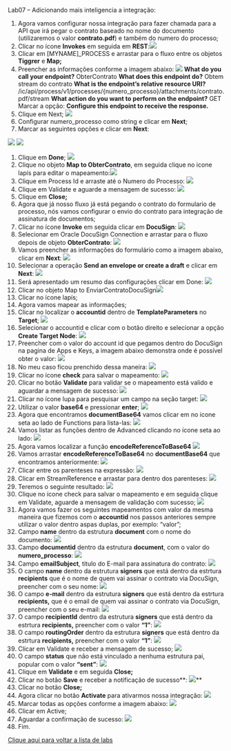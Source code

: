 ﻿Lab07 – Adicionando mais inteligencia a integração:

1. Agora vamos configurar nossa integração para fazer chamada para a API que irá pegar o contrato baseado no nome do documento (utilizaremos o valor **contrato.pdf**) e também do numero do processo;
1. Clicar no ícone **Invokes** em seguida em **REST**:![](Aspose.Words.0b0669fc-878c-4392-885d-82ed15e5626e.001.png)
1. Clicar em [MYNAME]\_PROCESS e arrastar para o fluxo entre os objetos **Tiggrer** e **Map;**
1. Preencher as informações conforme a imagem abaixo:
   ![](Aspose.Words.0b0669fc-878c-4392-885d-82ed15e5626e.002.png)
   **What do you call your endpoint?** ObterContrato
   **What does this endpoint do?** Obtem stream do contrato
   **What is the endpoint’s relative resource URI?** /ic/api/process/v1/processes/{numero\_processo}/attachments/contrato.pdf/stream
   **What action  do you want to perform on the endpoint?** GET
   Marcar a opção: **Configure this endpoint to receive the response.**
1. Clique em Next;
   ![](Aspose.Words.0b0669fc-878c-4392-885d-82ed15e5626e.003.png)
1. Configurar numero\_processo como string e clicar em **Next**;
1. Marcar as seguintes opções e clicar em **Next**:

![](Aspose.Words.0b0669fc-878c-4392-885d-82ed15e5626e.004.png)
![](Aspose.Words.0b0669fc-878c-4392-885d-82ed15e5626e.005.png)

1. Clique em **Done**;
   ![](Aspose.Words.0b0669fc-878c-4392-885d-82ed15e5626e.006.png)
1. Clique no objeto **Map to ObterContrato**, em seguida clique no icone lapís para editar o mapeamento:![](Aspose.Words.0b0669fc-878c-4392-885d-82ed15e5626e.007.png)
1. Clique em Process Id e arraste até o Numero do Processo:
   ![](Aspose.Words.0b0669fc-878c-4392-885d-82ed15e5626e.008.png)
1. Clique em Validate e aguarde a mensagem de sucesso:
   ![](Aspose.Words.0b0669fc-878c-4392-885d-82ed15e5626e.009.png)
1. Clique em **Close;**
1. Agora que já nosso fluxo já está pegando o contrato do formulario de processo, nós vamos configurar o envio do contrato para integração de assinatura de documentos;
1. Clicar no ícone **Invoke** em seguida clicar em **DocuSign**:
   ![](Aspose.Words.0b0669fc-878c-4392-885d-82ed15e5626e.010.png)
1. Selecionar em Oracle DocuSign Connection e arrastar para o fluxo depois de objeto **ObterContrato**:
   ![](Aspose.Words.0b0669fc-878c-4392-885d-82ed15e5626e.011.png)
1. Vamos preencher as informações do formulário como a imagem abaixo, clicar em **Next**:
   ![](Aspose.Words.0b0669fc-878c-4392-885d-82ed15e5626e.012.png)
1. Selecionar a operação **Send an envelope or create a draft** e clicar em **Next**:
   ![](Aspose.Words.0b0669fc-878c-4392-885d-82ed15e5626e.013.png)
1. Será apresentado um resumo das configurações clicar em Done:
   ![](Aspose.Words.0b0669fc-878c-4392-885d-82ed15e5626e.014.png)
1. Clicar no objeto Map to EnviarContratoDocuSign![](Aspose.Words.0b0669fc-878c-4392-885d-82ed15e5626e.015.png)
1. Clicar no ícone lapís;
1. Agora vamos mapear as informações;
1. Clicar no localizar o **accountid** dentro de **TemplateParameters** no **Target**;
   ![](Aspose.Words.0b0669fc-878c-4392-885d-82ed15e5626e.016.png)
1. Selecionar o accountid e clicar com o botão direito e selecionar a opção **Create Target Node**:
   ![](Aspose.Words.0b0669fc-878c-4392-885d-82ed15e5626e.017.png) 
1. Preencher com o valor do account id que pegamos dentro do DocuSign na pagina de Apps e Keys, a imagem abaixo demonstra onde é possível obter o valor:
   ![](Aspose.Words.0b0669fc-878c-4392-885d-82ed15e5626e.018.png)
1. No meu caso ficou prenchido dessa maneira:
   ![](Aspose.Words.0b0669fc-878c-4392-885d-82ed15e5626e.019.png)
1. Clicar no ícone **check** para salvar o mapeamento:
   ![](Aspose.Words.0b0669fc-878c-4392-885d-82ed15e5626e.020.png)
1. Clicar no botão **Validate** para validar se o mapeamento está valido e aguardar a mensagem de sucesso:
   ![](Aspose.Words.0b0669fc-878c-4392-885d-82ed15e5626e.021.png)
1. Clicar no ícone lupa para pesquisar um campo na seção target:
   ![](Aspose.Words.0b0669fc-878c-4392-885d-82ed15e5626e.022.png)
1. Utilizar o valor **base64** e pressionar **enter**;
   ![](Aspose.Words.0b0669fc-878c-4392-885d-82ed15e5626e.023.png)
1. Agora que encontramos **documentBase64** vamos clicar em no icone seta ao lado de Functions para lista-las:
   ![](Aspose.Words.0b0669fc-878c-4392-885d-82ed15e5626e.024.png)
1. Vamos listar as funções dentro de Advanced clicando no ícone seta ao lado:
   ![](Aspose.Words.0b0669fc-878c-4392-885d-82ed15e5626e.025.png)
1. Agora vamos localizar a função **encodeReferenceToBase64**
   ![](Aspose.Words.0b0669fc-878c-4392-885d-82ed15e5626e.026.png)
1. Vamos arrastar **encodeReferenceToBase64** no **documentBase64** que encontramos anteriormente:
   ![](Aspose.Words.0b0669fc-878c-4392-885d-82ed15e5626e.027.png)
1. Clicar entre os parenteses na expressão:
   ![](Aspose.Words.0b0669fc-878c-4392-885d-82ed15e5626e.028.png)
1. Clicar em StreamReference e arrastar para dentro dos parenteses:
   ![](Aspose.Words.0b0669fc-878c-4392-885d-82ed15e5626e.029.png)
1. Teremos o seguinte resultado:
   ![](Aspose.Words.0b0669fc-878c-4392-885d-82ed15e5626e.030.png)
1. Clique no ícone check para salvar o mapeamento e em seguida clique em Validate, aguarde a mensagem de validação com sucesso;
   ![](Aspose.Words.0b0669fc-878c-4392-885d-82ed15e5626e.031.png)
1. Agora vamos fazer os seguintes mapeamentos com valor da mesma maneira que fizemos com o **accountid** nos passos anteriores sempre utilizar o valor dentro aspas duplas, por exemplo: “valor”;
1. Campo **name** dentro da estrutura **document** com o nome do documento:
   ![](Aspose.Words.0b0669fc-878c-4392-885d-82ed15e5626e.032.png)
1. Campo **documentid** dentro da estrutura **document**, com o valor do **numero\_processo**:
   ![](Aspose.Words.0b0669fc-878c-4392-885d-82ed15e5626e.027.png)
1. Campo **emailSubject**, titulo do E-mail para assinatura do contrato:
   ![](Aspose.Words.0b0669fc-878c-4392-885d-82ed15e5626e.033.png)
1. O campo **name** dentro da estrutura **signers** que está dentro da estrtura **recipients** que é o nome de quem vai assinar o contrato via DocuSign, preencher com o seu nome:
   ![](Aspose.Words.0b0669fc-878c-4392-885d-82ed15e5626e.033.png)
1. O campo **e-mail** dentro da estrutura **signers** que está dentro da estrtura **recipients,** que é o email de quem vai assinar o contrato via DocuSign, preencher com o seu e-mail:
   ![](Aspose.Words.0b0669fc-878c-4392-885d-82ed15e5626e.034.png)
1. O campo **recipientId** dentro da estrutura **signers** que está dentro da estrtura **recipients,** preencher com o valor **“1”**:
   ![](Aspose.Words.0b0669fc-878c-4392-885d-82ed15e5626e.035.png)
1. O campo **routingOrder** dentro da estrutura **signers** que está dentro da estrtura **recipients,** preencher com o valor **“1”**:
   ![](Aspose.Words.0b0669fc-878c-4392-885d-82ed15e5626e.036.png)
1. Clicar em Validate e receber a mensagem de sucesso;
   ![](Aspose.Words.0b0669fc-878c-4392-885d-82ed15e5626e.037.png)
1. O campo **status** que não está vinculado a nenhuma estrutura pai, popular com o valor **“sent”**:
   ![](Aspose.Words.0b0669fc-878c-4392-885d-82ed15e5626e.032.png)
1. Clique em **Validate** e em seguida **Close;**
1. Clicar no botão **Save** e receber a notificação de sucesso**:
   ![](Aspose.Words.0b0669fc-878c-4392-885d-82ed15e5626e.038.png)**
1. Clicar no botão **Close;**
1. Agora clicar no botão **Activate** para ativarmos nossa integração:
   ![](Aspose.Words.0b0669fc-878c-4392-885d-82ed15e5626e.039.png)
1. Marcar todas as opções conforme a imagem abaixo:
   ![](Aspose.Words.0b0669fc-878c-4392-885d-82ed15e5626e.040.png)
1. Clicar em Active;
1. Aguardar a confirmação de sucesso:
   ![](Aspose.Words.0b0669fc-878c-4392-885d-82ed15e5626e.041.png)
1. Fim.


[Clique aqui para voltar a lista de labs](https://github.com/vhakamine/OIC_HANDS_ON/blob/main/README.md)
